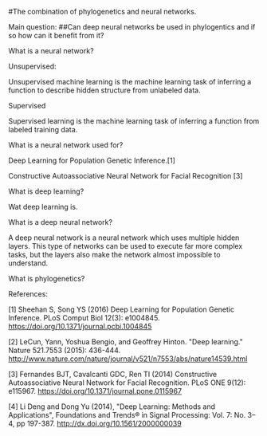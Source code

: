 #The combination of phylogenetics and neural networks.

Main question:
##Can deep neural networks be used in phylogentics and if so how can it benefit from it? 

What is a neural network?

  
  
Unsupervised:
  
  Unsupervised machine learning is the machine learning task of inferring a function to describe hidden structure from unlabeled        data.
  
  Supervised
  
  Supervised learning is the machine learning task of inferring a function from labeled training data.
  



What is a neural network used for?


  Deep Learning for Population Genetic Inference.[1]

  Constructive Autoassociative Neural Network for Facial Recognition [3]



What is deep learning?

Wat deep learning is.

What is a deep neural network?
 
  
  A deep neural network is a neural network which uses multiple hidden layers. This type of networks can be used to execute far more complex tasks, but the layers also make the network almost impossible to understand.
 
  
  What is phylogenetics?
  
  

References:


[1] Sheehan S, Song YS (2016) Deep Learning for Population Genetic Inference. PLoS Comput Biol 12(3): e1004845. https://doi.org/10.1371/journal.pcbi.1004845


[2] LeCun, Yann, Yoshua Bengio, and Geoffrey Hinton. "Deep learning." Nature 521.7553 (2015): 436-444.
http://www.nature.com/nature/journal/v521/n7553/abs/nature14539.html 


[3] Fernandes BJT, Cavalcanti GDC, Ren TI (2014) Constructive Autoassociative Neural Network for Facial Recognition. PLoS ONE 9(12): e115967. https://doi.org/10.1371/journal.pone.0115967


[4] Li Deng and Dong Yu (2014), "Deep Learning: Methods and Applications", Foundations and Trends® in Signal Processing: Vol. 7: No. 3–4, pp 197-387. http://dx.doi.org/10.1561/2000000039



